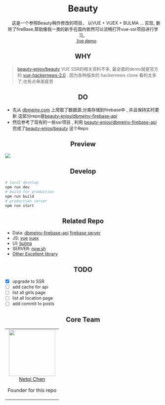 <div align="center">
  <h1>Beauty</h1>
  <p>  
      这是一个参照Beauty稍作修改的项目， 以VUE + VUEX  + BULMA … 实现, 删除了fireBase,帮助像我一类的新手在国内依然可以流畅打开vue-ssr项目进行学习。 <br/>
      <a href="https://beauty.now.sh " target="__blank" > live demo</a>
  <p>
</div>

<h2 align="center">WHY</h2> 

> [beauty-enjoy/beauty](https://github.com/beauty-enjoy/beauty) 
>  VUE SSR的相关资料不多, 最全面的demo就是官方的 [vue-hackernews-2.0](https://github.com/vuejs/vue-hackernews-2.0) . 因为各种版本的 hackernews clone 看的太多了,也有点审美疲劳 


<h2 align="center">DO</h2>

* 先从 [dbmeinv.com](http://dbmeinv.com) 上爬取了数据源,分类存储到firebase中 , 并且保持实时更新 这部分repo是[beauty-enjoy/dbmeinv-firebase-api](https://github.com/beauty-enjoy/dbmeinv-firebase-api)
* 然后参考了现有的一些ssr项目 , 利用 [beauty-enjoy/dbmeinv-firebase-api](https://github.com/beauty-enjoy/dbmeinv-firebase-api) 完成了[beauty-enjoy/beauty](https://github.com/beauty-enjoy/beauty) 这个Repo
  
<h2 align="center">Preview</h2>

![](https://olxvlcccu.qnssl.com/blog/y96bi.jpg?imageslim)

<h2 align="center">Develop </h2>

```sh
# local develop
npm run dev
# build for production 
npm run build
# production server 
npm run start
```

<h2 align="center">Related Repo </h2>

* Data: [dbmeinv-firebase-api](https://github.com/beauty-enjoy/dbmeinv-firebase-api) [firebase server](https://firebase.google.com/docs/server/setup)
* JS: [vue](https://github.com/vuejs/vue) [vuex](https://github.com/vuejs/vuex)
* UI: [bulma](https://github.com/jgthms/bulma)
* SERVER: [now.sh](https://now.sh)
* [Other Excellent library](https://github.com/beauty-enjoy/beauty/blob/master/package.json) 

<h2 align="center">TODO </h2>

- [x] upgrade to SSR
- [ ] add cache for api
- [ ] list all girls page
- [ ] list all location page
- [ ] add commit to posts

<h2 align="center">Core Team</h2>

<table>
  <tbody>
    <tr>
      <td align="center" valign="top">
        <img width="150" height="150" src="https://github.com/netpi.png?s=150">
        <br>
        <a href="https://github.com/netpi">Netpi Chen</a>        
        <p>Founder for this repo</p>
      </td>      
     </tr>
  </tbody>
</table>
